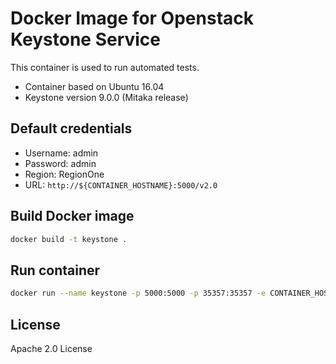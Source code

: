 Docker Image for Openstack Keystone Service
===========================================

This container is used to run automated tests.

- Container based on Ubuntu 16.04
- Keystone version 9.0.0 (Mitaka release)

Default credentials
-------------------

- Username: admin
- Password: admin
- Region: RegionOne
- URL: `http://${CONTAINER_HOSTNAME}:5000/v2.0`

Build Docker image
------------------

```bash
docker build -t keystone .
```

Run container
-------------

```bash
docker run --name keystone -p 5000:5000 -p 35357:35357 -e CONTAINER_HOSTNAME=keystone keystone
```

License
-------

Apache 2.0 License
